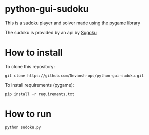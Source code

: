 # python-gui-sudoku

This is a [sudoku](https://sudoku.com/) player and solver made using the [pygame](https://www.pygame.org/) library

The sudoku is provided by an api by [Sugoku]("https://sugoku.herokuapp.com/")

# How to install
To clone this repository: 
```
git clone https://github.com/Devansh-ops/python-gui-sudoku.git
```
To install requirements (pygame):
```
pip install -r requirements.txt
```

# How to run
```
python sudoku.py